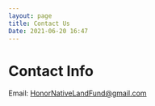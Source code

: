 ```yaml
---
layout: page
title: Contact Us
Date: 2021-06-20 16:47
---
```


Contact Info
========

Email: <HonorNativeLandFund@gmail.com>
